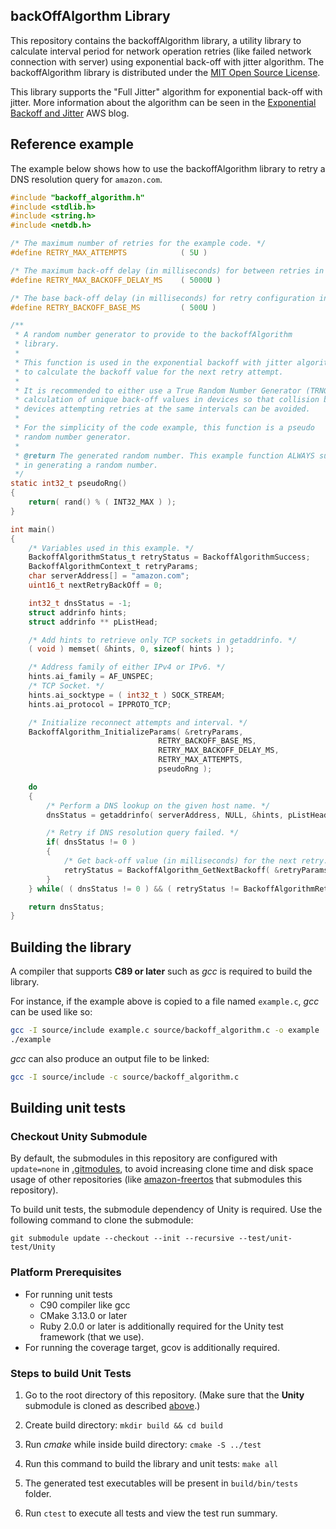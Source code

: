 ## backOffAlgorthm Library

This repository contains the backoffAlgorithm library, a utility library to calculate interval period for network operation retries (like failed network connection with server) using exponential back-off with jitter algorithm. The backoffAlgorithm library is distributed under the [MIT Open Source License](LICENSE).

This library supports the "Full Jitter" algorithm for exponential back-off with jitter.
More information about the algorithm can be seen in the [Exponential Backoff and Jitter](https://aws.amazon.com/blogs/architecture/exponential-backoff-and-jitter/) AWS blog. 

## Reference example

The example below shows how to use the backoffAlgorithm library to retry a DNS resolution query for `amazon.com`.

```c
#include "backoff_algorithm.h"
#include <stdlib.h>
#include <string.h>
#include <netdb.h>

/* The maximum number of retries for the example code. */
#define RETRY_MAX_ATTEMPTS            ( 5U )

/* The maximum back-off delay (in milliseconds) for between retries in the example. */
#define RETRY_MAX_BACKOFF_DELAY_MS    ( 5000U )

/* The base back-off delay (in milliseconds) for retry configuration in the example. */
#define RETRY_BACKOFF_BASE_MS         ( 500U )

/**
 * A random number generator to provide to the backoffAlgorithm
 * library.
 *
 * This function is used in the exponential backoff with jitter algorithm
 * to calculate the backoff value for the next retry attempt.
 *
 * It is recommended to either use a True Random Number Generator (TRNG) for
 * calculation of unique back-off values in devices so that collision between
 * devices attempting retries at the same intervals can be avoided.
 * 
 * For the simplicity of the code example, this function is a pseudo 
 * random number generator.
 *
 * @return The generated random number. This example function ALWAYS succeeds
 * in generating a random number.
 */
static int32_t pseudoRng()
{
    return( rand() % ( INT32_MAX ) );
}

int main()
{
    /* Variables used in this example. */
    BackoffAlgorithmStatus_t retryStatus = BackoffAlgorithmSuccess;
    BackoffAlgorithmContext_t retryParams;
    char serverAddress[] = "amazon.com";
    uint16_t nextRetryBackOff = 0;

    int32_t dnsStatus = -1;
    struct addrinfo hints;
    struct addrinfo ** pListHead;

    /* Add hints to retrieve only TCP sockets in getaddrinfo. */
    ( void ) memset( &hints, 0, sizeof( hints ) );

    /* Address family of either IPv4 or IPv6. */
    hints.ai_family = AF_UNSPEC;
    /* TCP Socket. */
    hints.ai_socktype = ( int32_t ) SOCK_STREAM;
    hints.ai_protocol = IPPROTO_TCP;

    /* Initialize reconnect attempts and interval. */
    BackoffAlgorithm_InitializeParams( &retryParams,
                                 RETRY_BACKOFF_BASE_MS,
                                 RETRY_MAX_BACKOFF_DELAY_MS,
                                 RETRY_MAX_ATTEMPTS,
                                 pseudoRng );

    do
    {
        /* Perform a DNS lookup on the given host name. */
        dnsStatus = getaddrinfo( serverAddress, NULL, &hints, pListHead );

        /* Retry if DNS resolution query failed. */
        if( dnsStatus != 0 )
        {
            /* Get back-off value (in milliseconds) for the next retry. */
            retryStatus = BackoffAlgorithm_GetNextBackoff( &retryParams, &nextRetryBackOff );
        }
    } while( ( dnsStatus != 0 ) && ( retryStatus != BackoffAlgorithmRetriesExhausted ) );

    return dnsStatus;
}
```

## Building the library

A compiler that supports **C89 or later** such as *gcc* is required to build the library.

For instance, if the example above is copied to a file named `example.c`, *gcc* can be used like so:
```bash
gcc -I source/include example.c source/backoff_algorithm.c -o example
./example
```

*gcc* can also produce an output file to be linked:
```bash
gcc -I source/include -c source/backoff_algorithm.c
```

## Building unit tests

### Checkout Unity Submodule
By default, the submodules in this repository are configured with `update=none` in [.gitmodules](.gitmodules), to avoid increasing clone time and disk space usage of other repositories (like [amazon-freertos](https://github.com/aws/amazon-freertos) that submodules this repository).

To build unit tests, the submodule dependency of Unity is required. Use the following command to clone the submodule:
```
git submodule update --checkout --init --recursive --test/unit-test/Unity
```

### Platform Prerequisites

- For running unit tests
    - C90 compiler like gcc
    - CMake 3.13.0 or later
    - Ruby 2.0.0 or later is additionally required for the Unity test framework (that we use).
- For running the coverage target, gcov is additionally required.

### Steps to build Unit Tests

1. Go to the root directory of this repository. (Make sure that the **Unity** submodule is cloned as described [above](#checkout-unity-submodule).)

1. Create build directory: `mkdir build && cd build`

1. Run *cmake* while inside build directory: `cmake -S ../test`

1. Run this command to build the library and unit tests: `make all`

1. The generated test executables will be present in `build/bin/tests` folder.

1. Run `ctest` to execute all tests and view the test run summary.

